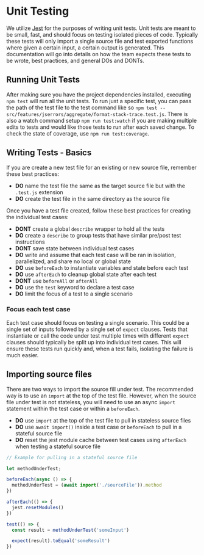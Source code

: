 # Unit Testing

We utilize [Jest](https://jestjs.io/docs/getting-started) for the purposes of writing unit tests. Unit tests are meant to be small, fast, and should focus on testing isolated pieces of code. Typically these tests will only import a single source file and test exported functions where given a certain input, a certain output is generated. This documentation will go into details on how the team expects these tests to be wrote, best practices, and general DOs and DONTs.

## Running Unit Tests

After making sure you have the project dependencies installed, executing `npm test` will run all the unit tests. To run just a specific test, you can pass the path of the test file to the test command like so `npm test -- src/features/jserrors/aggregate/format-stack-trace.test.js`. There is also a watch command setup `npm run test:watch` if you are making multiple edits to tests and would like those tests to run after each saved change. To check the state of coverage, use `npm run test:coverage`.

## Writing Tests - Basics

If you are create a new test file for an existing or new source file, remember these best practices:

- **DO** name the test file the same as the target source file but with the `.test.js` extension
- **DO** create the test file in the same directory as the source file

Once you have a test file created, follow these best practices for creating the individual test cases:

- **DONT** create a global `describe` wrapper to hold all the tests
- **DO** create a `describe` to group tests that have similar pre/post test instructions
- **DONT** save state between individual test cases
- **DO** write and assume that each test case will be ran in isolation, parallelized, and share no local or global state
- **DO** use `beforeEach` to instantiate variables and state before each test
- **DO** use `afterEach` to cleanup global state after each test
- **DONT** use `beforeAll` or `afterAll`
- **DO** use the `test` keyword to declare a test case
- **DO** limit the focus of a test to a single scenario

### Focus each test case

Each test case should focus on testing a single scenario. This could be a single set of inputs followed by a single set of `expect` clauses. Tests that instantiate or call the code under test multiple times with different `expect` clauses should typically be split up into individual test cases. This will ensure these tests run quickly and, when a test fails, isolating the failure is much easier.

## Importing source files

There are two ways to import the source fill under test. The recommended way is to use an `import` at the top of the test file. However, when the source file under test is not stateless, you will need to use an async `import` statement within the test case or within a `beforeEach`.

- **DO** use `import` at the top of the test file to pull in stateless source files
- **DO** use `await import()` inside a test case or `beforeEach` to pull in a stateful source file
- **DO** reset the jest module cache between test cases using `afterEach` when testing a stateful source file

```js
// Example for pulling in a stateful source file

let methodUnderTest;

beforeEach(async () => {
  methodUnderTest = (await import('./sourceFile')).method
})

afterEach(() => {
  jest.resetModules()
})

test(() => {
  const result = methodUnderTest('someInput')

  expect(result).toEqual('someResult')
})
```

